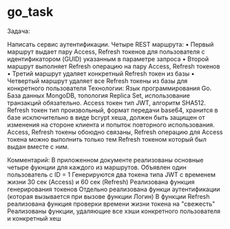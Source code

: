 # go_task
Задача:

  Написать сервис аутентификации.
  Четыре REST маршрута:
• Первый маршрут выдает пару Access, Refresh токенов для пользователя с идентификатором (GUID) указанным в параметре запроса
• Второй маршрут выполняет Refresh операцию на пару Access, Refresh токенов
• Третий маршрут удаляет конкретный Refresh токен из базы
• Четвертый маршрут удаляет все Refresh токены из базы для конкретного пользователя
  Технологии:
  Язык программирования Go.
  База данных MongoDB, топология Replica Set, использование транзакций обязательно.
  Access токен тип JWT, алгоритм SHA512.
  Refresh токен тип произвольный, формат передачи base64, хранится в базе исключительно в виде bcrypt хеша, должен быть защищен от изменения на стороне клиента и попыток повторного использования.
  Access, Refresh токены обоюдно связаны, Refresh операцию для Access токена можно выполнить только тем Refresh токеном который был выдан вместе с ним.
 
 
 Комментарий:
 В приложенном документе реализованы основные четыре фукнции для каждого из маршрутов. 
 Объявлен один пользователь с ID = 1
 Генерируются два токена типа JWT с временем жизни 30 сек (Access) и 60 сек (Refresh)
 Реализована функция генерирования токенов
 Отдельно реализована функци аутентификации (которая вызывается при вызове функции Логин)
 В функции Refresh реализована функция проверки времени жизни токена на "свежесть"
 Реализованы функции, удаляющие все хэши конкретного пользователя и конкретный хеш
 
